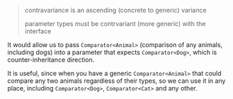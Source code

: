 > contravariance is an ascending (concrete to generic) variance
> 
> parameter types must be contrvariant (more generic) with the interface

It would allow us to pass `Comparator<Animal>` (comparison of any animals, including dogs) into a parameter that expects `Comparator<Dog>`, which is counter-inheritance direction.

It is useful, since when you have a generic `Comparator<Animal>` that could compare any two animals regardless of their types, so we can use it in any place, including `Comparator<Dog>`, `Comparator<Cat>` and any other.
